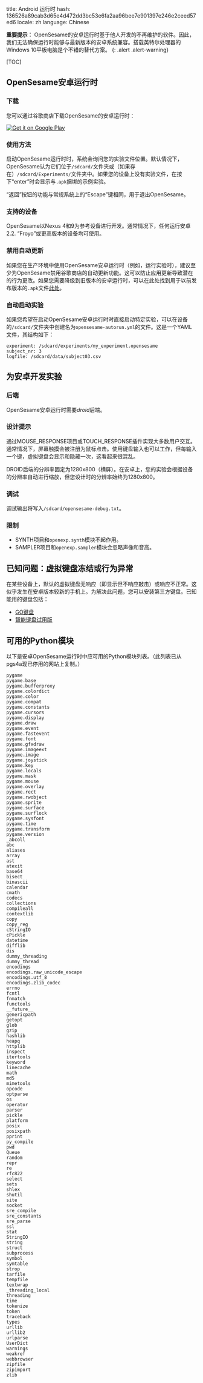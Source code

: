 title: Android 运行时
hash: 136526a89cab3d65e4d472dd3bc53e6fa2aa96bee7e901397e246e2ceed57ed6
locale: zh
language: Chinese

__重要提示：__ OpenSesame的安卓运行时基于他人开发的不再维护的软件。因此，我们无法确保运行时能够与最新版本的安卓系统兼容。搭载英特尔处理器的Windows 10平板电脑是个不错的替代方案。
{: .alert .alert-warning}

[TOC]

## OpenSesame安卓运行时

### 下载

您可以通过谷歌商店下载OpenSesame的安卓运行时：

<a href="https://play.google.com/store/apps/details?id=nl.cogsci.opensesame" style="border:none;">
  <img alt="Get it on Google Play"
       src="https://developer.android.com/images/brand/en_generic_rgb_wo_45.png" />
</a>

### 使用方法

启动OpenSesame运行时时，系统会询问您的实验文件位置。默认情况下，OpenSesame认为它们位于`/sdcard/`文件夹或（如果存在）`/sdcard/Experiments/`文件夹中。如果您的设备上没有实验文件，在按下“enter”时会显示与`.apk`捆绑的示例实验。

“返回”按钮的功能与常规系统上的“Escape”键相同，用于退出OpenSesame。

### 支持的设备

OpenSesame以Nexus 4和9为参考设备进行开发。通常情况下，任何运行安卓2.2. “Froyo”或更高版本的设备均可使用。

### 禁用自动更新

如果您在生产环境中使用OpenSesame安卓运行时（例如，运行实验时），建议至少为OpenSesame禁用谷歌商店的自动更新功能。这可以防止应用更新导致潜在的行为更改。如果您需要降级到旧版本的安卓运行时，可以在此处找到用于以前发布版本的`.apk`文件[此处](https://github.com/smathot/OpenSesame/releases)。

### 自动启动实验

如果您希望在启动OpenSesame安卓运行时时直接启动特定实验，可以在设备的`/sdcard/`文件夹中创建名为`opensesame-autorun.yml`的文件。这是一个YAML文件，其结构如下：

~~~
experiment: /sdcard/experiments/my_experiment.opensesame
subject_nr: 3
logfile: /sdcard/data/subject03.csv
~~~

## 为安卓开发实验

### 后端

OpenSesame安卓运行时需要*droid*后端。

### 设计提示

通过MOUSE_RESPONSE项目或TOUCH_RESPONSE插件实现大多数用户交互。通常情况下，屏幕触摸会被注册为鼠标点击。使用键盘输入也可以工作，但每输入一个键，虚拟键盘会显示和隐藏一次，这看起来很混乱。

DROID后端的分辨率固定为1280x800（横屏）。在安卓上，您的实验会根据设备的分辨率自动进行缩放，但您设计时的分辨率始终为1280x800。

### 调试

调试输出将写入`/sdcard/opensesame-debug.txt`。

### 限制

- SYNTH项目和`openexp.synth`模块不起作用。
- SAMPLER项目和`openexp.sampler`模块会忽略声像和音高。

## 已知问题：虚拟键盘冻结或行为异常

在某些设备上，默认的虚拟键盘无响应（即显示但不响应敲击）或响应不正常。这似乎发生在安卓版本较新的手机上。为解决此问题，您可以安装第三方键盘。已知能用的键盘包括：

- [GO键盘](https://play.google.com/store/apps/details?id=com.jb.emoji.gokeyboard&hl=en)
- [智能键盘试用版](https://play.google.com/store/apps/details?id=net.cdeguet.smartkeyboardtrial&hl=en)

## 可用的Python模块

以下是安卓OpenSesame运行时中应可用的Python模块列表。（此列表已从pgs4a现已停用的网站上复制。）

~~~
pygame
pygame.base
pygame.bufferproxy
pygame.colordict
pygame.color
pygame.compat
pygame.constants
pygame.cursors
pygame.display
pygame.draw
pygame.event
pygame.fastevent
pygame.font
pygame.gfxdraw
pygame.imageext
pygame.image
pygame.joystick
pygame.key
pygame.locals
pygame.mask
pygame.mouse
pygame.overlay
pygame.rect
pygame.rwobject
pygame.sprite
pygame.surface
pygame.surflock
pygame.sysfont
pygame.time
pygame.transform
pygame.version
_abcoll
abc
aliases
array
ast
atexit
base64
bisect
binascii
calendar
cmath
codecs
collections
compileall
contextlib
copy
copy_reg
cStringIO
cPickle
datetime
difflib
dis
dummy_threading
dummy_thread
encodings
encodings.raw_unicode_escape
encodings.utf_8
encodings.zlib_codec
errno
fcntl
fnmatch
functools
__future__
genericpath
getopt
glob
gzip
hashlib
heapq
httplib
inspect
itertools
keyword
linecache
math
md5
mimetools
opcode
optparse
os
operator
parser
pickle
platform
posix
posixpath
pprint
py_compile
pwd
Queue
random
repr
re
rfc822
select
sets
shlex
shutil
site
socket
sre_compile
sre_constants
sre_parse
ssl
stat
StringIO
string
struct
subprocess
symbol
symtable
strop
tarfile
tempfile
textwrap
_threading_local
threading
time
tokenize
token
traceback
types
urllib
urllib2
urlparse
UserDict
warnings
weakref
webbrowser
zipfile
zipimport
zlib
~~~

[google-play]: https://play.google.com/store/apps/details?id=nl.cogsci.opensesame
[forum]: http://forum.cogsci.nl/index.php?p=/discussion/333/一个关于在安卓手机原生运行开放芝麻程序的视频
[droid]: /backends/droid
[pgs4a]: http://pygame.renpy.org/